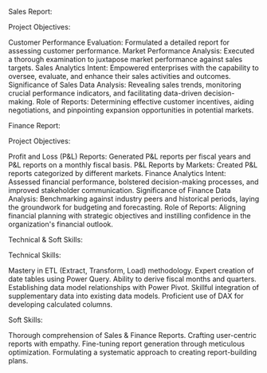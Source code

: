 Sales Report:

Project Objectives:

Customer Performance Evaluation: Formulated a detailed report for assessing customer performance.
Market Performance Analysis: Executed a thorough examination to juxtapose market performance against sales targets.
Sales Analytics Intent: Empowered enterprises with the capability to oversee, evaluate, and enhance their sales activities and outcomes.
Significance of Sales Data Analysis: Revealing sales trends, monitoring crucial performance indicators, and facilitating data-driven decision-making.
Role of Reports: Determining effective customer incentives, aiding negotiations, and pinpointing expansion opportunities in potential markets.

Finance Report:

Project Objectives:

Profit and Loss (P&L) Reports: Generated P&L reports per fiscal years and P&L reports on a monthly fiscal basis.
P&L Reports by Markets: Created P&L reports categorized by different markets.
Finance Analytics Intent: Assessed financial performance, bolstered decision-making processes, and improved stakeholder communication.
Significance of Finance Data Analysis: Benchmarking against industry peers and historical periods, laying the groundwork for budgeting and forecasting.
Role of Reports: Aligning financial planning with strategic objectives and instilling confidence in the organization's financial outlook.

Technical & Soft Skills:

Technical Skills:

Mastery in ETL (Extract, Transform, Load) methodology.
Expert creation of date tables using Power Query.
Ability to derive fiscal months and quarters.
Establishing data model relationships with Power Pivot.
Skillful integration of supplementary data into existing data models.
Proficient use of DAX for developing calculated columns.

Soft Skills:

Thorough comprehension of Sales & Finance Reports.
Crafting user-centric reports with empathy.
Fine-tuning report generation through meticulous optimization.
Formulating a systematic approach to creating report-building plans.







